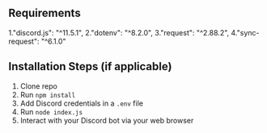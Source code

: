 ## Requirements

1."discord.js": "^11.5.1",
2."dotenv": "^8.2.0",
3."request": "^2.88.2",
4."sync-request": "^6.1.0"

## Installation Steps (if applicable)

1. Clone repo
2. Run `npm install`
3. Add Discord credentials in a `.env` file
3. Run `node index.js`
4. Interact with your Discord bot via your web browser
